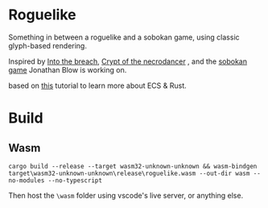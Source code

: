 # Roguelike
Something in between a roguelike and a sobokan game, using classic glyph-based rendering.

Inspired by [Into the breach](https://store.steampowered.com/app/590380/Into_the_Breach/), [Crypt of the necrodancer](https://store.steampowered.com/app/247080/Crypt_of_the_NecroDancer/) , and the [sobokan game](https://youtu.be/lPIgfYcEHr0?t=10251) Jonathan Blow is working on.

based on [this](https://bfnightly.bracketproductions.com/rustbook/chapter_0.html) tutorial to learn more about ECS & Rust. 




# Build 

## Wasm 
```
cargo build --release --target wasm32-unknown-unknown && wasm-bindgen target\wasm32-unknown-unknown\release\roguelike.wasm --out-dir wasm --no-modules --no-typescript
```
Then host the `\wasm` folder using vscode's live server, or anything else. 
